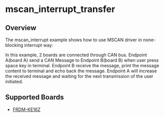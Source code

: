 # mscan_interrupt_transfer

## Overview
The mscan_interrupt example shows how to use MSCAN driver in none-blocking interrupt way:

In this example, 2 boards are connected through CAN bus. Endpoint A(board A) send a CAN Message to
Endpoint B(board B) when user press space key in terminal. Endpoint B receive the message, print
the message content to terminal and echo back the message. Endpoint A will increase the received
message and waiting for the next transmission of the user initiated.

## Supported Boards
- [FRDM-KE16Z](../../../_boards/frdmke16z/driver_examples/mscan/interrupt_transfer/example_board_readme.md)
